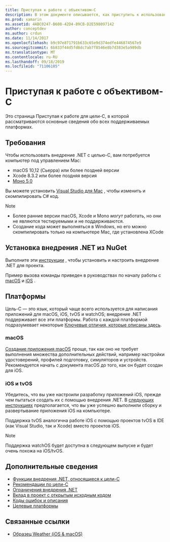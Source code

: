 ```yaml
---
title: Приступая к работе с объективом-C
description: В этом документе описывается, как приступить к использованию внедрения .NET с помощью цели-C. В нем обсуждаются требования, установка внедрения .NET из NuGet и поддерживаемых платформ.
ms.prod: xamarin
ms.assetid: 4ABC0247-B608-42D4-89CB-D2E598097142
author: conceptdev
ms.author: crdun
ms.date: 11/14/2017
ms.openlocfilehash: b9c97e871791b633c65e9d374edfe446874567e9
ms.sourcegitcommit: 6b833f44d5fd8dc7ab7f8546e8b7d383e5a989db
ms.translationtype: MT
ms.contentlocale: ru-RU
ms.lasthandoff: 09/18/2019
ms.locfileid: "71106105"
---
```

# <a name="getting-started-with-objective-c"></a>Приступая к работе с объективом-C

Это страница Приступая к работе для цели-C, в которой рассматриваются основные сведения обо всех поддерживаемых платформах.

## <a name="requirements"></a>Требования

Чтобы использовать внедрение .NET с целью-C, вам потребуется компьютер под управлением Mac:

- macOS 10,12 (Сьерра) или более поздней версии
- Xcode 8.3.2 или более поздняя версия
- [Моно 5,0](https://www.mono-project.com/download/)

Вы можете установить [Visual Studio для Mac](https://visualstudio.microsoft.com/vs/mac/) , чтобы изменить и скомпилировать C# код.

> [!NOTE]
>
> - Более ранние версии macOS, Xcode и Mono _могут_ работать, но они не являются тестируемыми и не поддерживаются.
> - Создание кода может выполняться в Windows, но его можно скомпилировать только на компьютере Mac, где установлена XCode

## <a name="installing-net-embedding-from-nuget"></a>Установка внедрения .NET из NuGet

Выполните эти [инструкции](~/tools/dotnet-embedding/get-started/install/install.md) , чтобы установить и настроить внедрение .NET для проекта.

Пример вызова команды приведен в руководствах по началу работы с [macOS](~/tools/dotnet-embedding/get-started/objective-c/macos.md) и [iOS](~/tools/dotnet-embedding/get-started/objective-c/ios.md) .

## <a name="platforms"></a>Платформы

Цель-C — это язык, который чаще всего используется для написания приложений для macOS, iOS, tvOS и watchOS; внедрение .NET поддерживает все эти платформы. Работа с каждой платформой подразумевает некоторые [Ключевые отличия, которые описаны здесь](~/tools/dotnet-embedding/objective-c/platforms.md).

### <a name="macos"></a>macOS

[Создание приложения macOS](~/tools/dotnet-embedding/get-started/objective-c/macos.md) проще, так как оно не требует выполнения множества дополнительных действий, например настройки удостоверений, профилей подготовку, симуляторов и устройств. Рекомендуется начать с документа macOS до того, как он будет создан для iOS.

### <a name="ios--tvos"></a>iOS и tvOS

Убедитесь, что вы уже настроили разработку приложений iOS, прежде чем пытаться создать их с помощью внедрения .NET. В [следующих инструкциях](~/tools/dotnet-embedding/get-started/objective-c/ios.md) предполагается, что вы уже успешно выполнили сборку и развертывание приложения iOS на компьютере.

Поддержка tvOS аналогична работе iOS с помощью проектов tvOS в IDE (как Visual Studio, так и Xcode) вместо проектов iOS.

> [!NOTE]
> Поддержка watchOS будет доступна в следующем выпуске и будет очень похожа на iOS/tvOS.

## <a name="further-reading"></a>Дополнительные сведения

- [Функции внедрения .NET, относящиеся к цели-C](~/tools/dotnet-embedding/objective-c/index.md)
- [Рекомендации по цели-C](~/tools/dotnet-embedding/objective-c/best-practices.md)
- [Ограничения внедрения .NET](~/tools/dotnet-embedding/limitations.md)
- [Вклад в проект с открытым исходным кодом](https://github.com/mono/Embeddinator-4000/blob/master/Contributing.md)
- [Коды ошибок и описания](~/tools/dotnet-embedding/errors.md)
- [Целевые платформы](~/tools/dotnet-embedding/objective-c/platforms.md)

## <a name="related-links"></a>Связанные ссылки

- [Образец Weather (iOS & macOS)](https://github.com/jamesmontemagno/embeddinator-weather)
